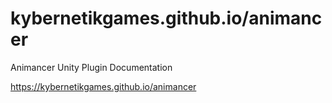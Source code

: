# kybernetikgames.github.io/animancer
Animancer Unity Plugin Documentation

https://kybernetikgames.github.io/animancer